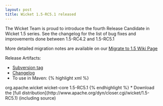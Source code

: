 ```yaml
---
layout: post
title: Wicket 1.5-RC5.1 released
---
```


The Wicket Team is proud to introduce the fourth Release Candidate in Wicket 1.5 series. See the changelog for the list of bug fixes and improvements done between 1.5-RC4.2 and 1.5-RC5.1

More detailed migration notes are available on our [Migrate to 1.5 Wiki Page](https://cwiki.apache.org/WICKET/migration-to-wicket-15.html)

Release Artifacts:
* [Subversion tag](http://svn.apache.org/repos/asf/wicket/releases/wicket-1.5-RC5.1) 
* [Changelog](https://issues.apache.org/jira/secure/ReleaseNote.jspa?projectId=12310561&version=12316423)
* To use in Maven: 
{% highlight xml %}
<dependency>
    <groupId>org.apache.wicket</groupId>
    <artifactId>wicket-core</artifactId>
    <version>1.5-RC5.1</version>
</dependency>
{% endhighlight %}
* Download the [full distribution](http://www.apache.org/dyn/closer.cgi/wicket/1.5-RC5.1) (including source)
